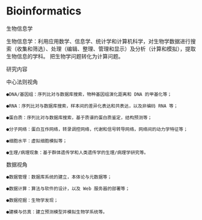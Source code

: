 # Bioinformatics

生物信息学

生物信息学：利用应用数学、信息学、统计学和计算机科学，对生物学数据进行搜索（收集和筛选）、处理（编辑、整理、管理和显示）及分析（计算和模拟），提取生物信息的学科。
把生物学问题转化为计算问题。

研究内容

中心法则视角

    ●DNA/基因组：序列比对与数据库搜索，物种基因组演化距离和 DNA 的甲基化等；

    ●RNA：序列比对与数据库搜索，样本间的差异化表达和共表达，以及非编码 RNA 等；

    ●蛋白质：序列比对与数据库搜索，基于质谱的蛋白质鉴定，结构预测等；

    ●分子网络：蛋白互作网络，转录调控网络，代谢和信号转导网络，网络间的动力学特征等；

    ●细胞水平：虚拟细胞模拟等；

    ●生理/病理现象：基于群体遗传学和人类遗传学的生理/病理学研究等。

数据视角

    ●数据管理：数据库系统的建立，本体论与元数据等；

    ●数据计算：算法与软件的设计，以及 Web 服务器的部署等；

    ●数据挖掘：生物学发现；

    ●建模与仿真：建立预测模型并模拟生物学系统等。
